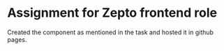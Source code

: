 # Assignment for Zepto frontend role 

Created the component as mentioned in the task and hosted it in github pages. 

